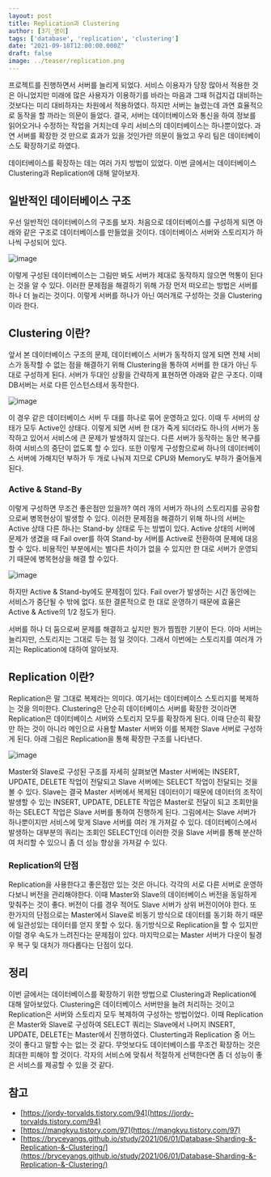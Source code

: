 ```yaml
---
layout: post  
title: Replication과 Clustering
author: [3기_영이]
tags: ['database', 'replication', 'clustering']
date: "2021-09-18T12:00:00.000Z"
draft: false
image: ../teaser/replication.png
---
```

프로젝트를 진행하면서 서버를 늘리게 되었다. 서비스 이용자가 당장 많아서 적용한 것은 아니었지만 미래에 많은 사용자가 이용하기를 바라는 마음과 그때 허겁지겁 대비하는 것보다는 미리 대비하자는 차원에서 적용하였다. 하지만 서버는 늘렸는데 과연 효율적으로 동작을 할 까라는 의문이 들었다. 결국, 서버는 데이터베이스와 통신을 하여 정보를 읽어오거나 수정하는 작업을 거치는데 우리 서비스의 데이터베이스는 하나뿐이었다. 과연 서버를 확장한 것 만으로 효과가 있을 것인가란 의문이 들었고 우리 팀은 데이터베이스도 확장하기로 하였다.

데이터베이스를 확장하는 데는 여러 가지 방법이 있었다. 이번 글에서는 데이터베이스 Clustering과 Replication에 대해 알아보자.

## 일반적인 데이터베이스 구조

우선 일반적인 데이터베이스의 구조를 보자. 처음으로 데이터베이스를 구성하게 되면 아래와 같은 구조로 데이터베이스를 만들었을 것이다. 데이터베이스 서버와 스토리지가 하나씩 구성되어 있다.

![image](https://user-images.githubusercontent.com/63634505/133868099-4176692c-f042-47ec-af6c-a3ee969f2786.png)

이렇게 구성된 데이터베이스는 그림만 봐도 서버가 제대로 동작하지 않으면 먹통이 된다는 것을 알 수 있다. 이러한 문제점을 해결하기 위해 가장 먼저 떠오르는 방법은 서버를 하나 더 늘리는 것이다. 이렇게 서버를 하나가 아닌 여러개로 구성하는 것을 Clustering이라 한다.

## Clustering 이란?

앞서 본 데이터베이스 구조의 문제, 데이터베이스 서버가 동작하지 않게 되면 전체 서비스가 동작할 수 없는 점을 해결하기 위해 Clustering을 통하여 서버를 한 대가 아닌 두 대로 구성하게 된다. 서버가 두대인 상황을 간략하게 표현하면 아래와 같은 구조다. 이때 DB서버는 서로 다른 인스턴스테서 동작한다.

![image](https://user-images.githubusercontent.com/63634505/133868115-03263a5c-d337-4707-a2b6-afcc43c6f552.png)

이 경우 같은 데이터베이스 서버 두 대를 하나로 묶어 운영하고 있다. 이때 두 서버의 상태가 모두 Active인 상태다. 이렇게 되면 서버 한 대가 죽게 되더라도 하나의 서버가 동작하고 있어서 서비스에 큰 문제가 발생하지 않는다. 다른 서버가 동작하는 동안 복구를 하여 서비스의 중단이 없도록 할 수 있다. 또한 이렇게 구성함으로써 하나의 데이터베이스 서버에 가해지던 부하가 두 개로 나눠져 지므로 CPU와 Memory도 부하가 줄어들게 된다.

### Active & Stand-By

이렇게 구성하면 무조건 좋은점만 있을까? 여러 개의 서버가 하나의 스토리지를 공유함으로써 병목현상이 발생할 수 있다. 이러한 문제점을 해결하기 위해 하나의 서버는 Active 상태 다른 하나는 Stand-by 상태로 두는 방법이 있다. Active 상태의 서버에 문제가 생겼을 때 Fail over를 하여 Stand-by 서버를 Active로 전환하여 문제에 대응 할 수 있다. 비용적인 부분에서는 별다른 차이가 없을 수 있지만 한 대로 서버가 운영되기 때문에 병목현상을 해결 할 수있다.

![image](https://user-images.githubusercontent.com/63634505/133868138-68c71901-79fb-4502-8429-f450fd6eaedf.png)

하지만 Active & Stand-by에도 문제점이 있다. Fail over가 발생하는 시간 동안에는 서비스가 중단될 수 밖에 없다. 또한 결론적으로 한 대로 운영하기 때문에 효율은 Active & Active의 1/2 정도가 된다.

서버를 하나 더 둠으로써 문제를 해결하고 싶지만 뭔가 찜찜한 기분이 든다. 아마 서버는 늘리지만, 스토리지는 그대로 두는 점 일 것이다. 그래서 이번에는 스토리지를 여러개 가지는 Replication에 대하여 알아보자.

## Replication 이란?

Replication은 말 그대로 복제라는 의미다. 여기서는 데이터베이스 스토리지를 복제하는 것을 의미한다. Clustering은 단순히 데이터베이스 서버를 확장한 것이라면 Replication은 데이터베이스 서버와 스토리지 모두를 확장하게 된다. 이때 단순히 확장만 하는 것이 아니라 메인으로 사용할 Master 서버와 이를 복제한 Slave 서버로 구성하게 된다. 아래 그림은 Replication을 통해 확장한 구조를 나타낸다.

![image](https://user-images.githubusercontent.com/63634505/133868152-6a82b34f-1994-484b-805e-cd0b2f9c4d5b.png)

Master와 Slave로 구성된 구조를 자세히 살펴보면 Master 서버에는 INSERT, UPDATE, DELETE 작업이 전달되고 Slave 서버에는 SELECT 작업이 전달되는 것을 볼 수 있다. Slave는 결국 Master 서버에서 복제된 데이터이기 때문에 데이터의 조작이 발생할 수 있는 INSERT, UPDATE, DELETE 작업은 Master로 전달이 되고 조회만을 하는 SELECT 작업은 Slave 서버를 통하여 진행하게 된다. 그림에서는 Slave 서버가 하나뿐이지만 서비스에 맞게 Slave 서버를 여러 개 가져갈 수 있다. 데이터베이스에서 발생하는 대부분의 쿼리는 조회인 SELECT인데 이러한 것을 Slave 서버를 통해 분산하여 처리할 수 있으니 좀 더 성능 향상을 가져갈 수 있다.
### Replication의 단점
Replication을 사용한다고 좋은점만 있는 것은 아니다. 각각의 서로 다른 서버로 운영하다보니 버전을 관리해야한다. 이때 Master와 Slave의 데이터베이스 버전을 동일하게 맞춰주는 것이 좋다. 버전이 다를 경우 적어도 Slave 서버가 상위 버전이어야 한다. 또 한가지의 단점으로는 Master에서 Slave로 비동기 방식으로 데이터를 동기화 하기 때문에 일관성있는 데이터를 얻지 못할 수 있다. 동기방식으로 Replication을 할 수 있지만 이럴 경우 속도가 느려진다는 문제점이 있다. 마지막으로는 Master 서버가 다운이 될경우 복구 및 대처가 까다롭다는 단점이 있다. 

## 정리

이번 글에서는 데이터베이스를 확장하기 위한 방법으로 Clustering과 Replication에 대해 알아보았다. Clustering은 데이터베이스 서버만을 늘려 처리하는 것이고 Replication은 서버와 스토리지 모두 복제하여 구성하는 방법이었다. 이때 Replication은 Master와 Slave로 구성하여 SELECT 쿼리는 Slave에서 나머지 INSERT, UPDATE, DELETE는 Master에서 진행하였다. Clusterting과 Replication 중 어느 것이 좋다고 말할 수는 없는 것 같다. 무엇보다도 데이터베이스를 무조건 확장하는 것은 최대한 피해야 할 것이다. 각자의 서비스에 맞춰서 적절하게 선택한다면 좀 더 성능이 좋은 서비스를 제공할 수 있을 것 같다.

## 참고

- [https://jordy-torvalds.tistory.com/94](https://jordy-torvalds.tistory.com/94)
- [https://mangkyu.tistory.com/97](https://mangkyu.tistory.com/97)
- [https://bryceyangs.github.io/study/2021/06/01/Database-Sharding-&-Replication-&-Clustering/](https://bryceyangs.github.io/study/2021/06/01/Database-Sharding-&-Replication-&-Clustering/)
